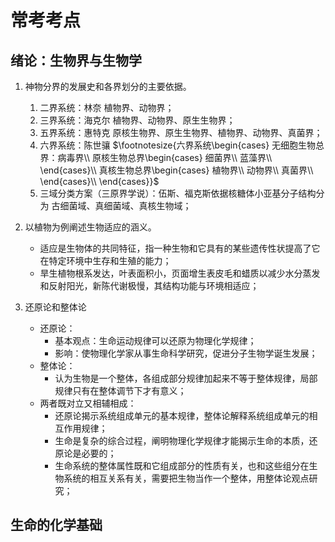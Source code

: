 # 常考考点

## 绪论：生物界与生物学

1. 神物分界的发展史和各界划分的主要依据。
   1. 二界系统：林奈 植物界、动物界；
   2. 三界系统：海克尔 植物界、动物界、原生生物界；
   3. 五界系统：惠特克 原核生物界、原生生物界、植物界、动物界、真菌界；
   4. 六界系统：陈世骧 $\footnotesize{六界系统\begin{cases}
    无细胞生物总界：病毒界\\
    原核生物总界\begin{cases}
    细菌界\\
    蓝藻界\\
    \end{cases}\\
    真核生物总界\begin{cases}
     植物界\\
     动物界\\
     真菌界\\
    \end{cases}\\
   \end{cases}}$
   5. 三域分类方案（三原界学说）：伍斯、福克斯依据核糖体小亚基分子结构分为 古细菌域、真细菌域、真核生物域；

2. 以植物为例阐述生物适应的涵义。
   - 适应是生物体的共同特征，指一种生物和它具有的某些遗传性状提高了它在特定环境中生存和生殖的能力；
   - 旱生植物根系发达，叶表面积小，页面增生表皮毛和蜡质以减少水分蒸发和反射阳光，新陈代谢极慢，其结构功能与环境相适应；

3. 还原论和整体论
   - 还原论：
     - 基本观点：生命运动规律可以还原为物理化学规律；
     - 影响：使物理化学家从事生命科学研究，促进分子生物学诞生发展；
   - 整体论：
     - 认为生物是一个整体，各组成部分规律加起来不等于整体规律，局部规律只有在整体调节下才有意义；
   - 两者既对立又相辅相成：
     - 还原论揭示系统组成单元的基本规律，整体论解释系统组成单元的相互作用规律；
     - 生命是复杂的综合过程，阐明物理化学规律才能揭示生命的本质，还原论是必要的；
     - 生命系统的整体属性既和它组成部分的性质有关，也和这些组分在生物系统的相互关系有关，需要把生物当作一个整体，用整体论观点研究；

## 生命的化学基础